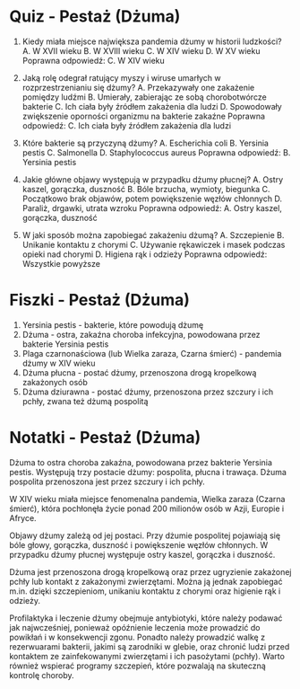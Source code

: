  # Quiz - Pestaż (Dżuma)

1. Kiedy miała miejsce największa pandemia dżumy w historii ludzkości?
   A. W XVII wieku
   B. W XVIII wieku
   C. W XIV wieku
   D. W XV wieku
   Poprawna odpowiedź: C. W XIV wieku

2. Jaką rolę odegrał ratujący myszy i wiruse umarłych w rozprzestrzenianiu się dżumy?
   A. Przekazywały one zakażenie pomiędzy ludźmi
   B. Umierały, zabierając ze sobą chorobotwórcze bakterie
   C. Ich ciała były źródłem zakażenia dla ludzi
   D. Spowodowały zwiększenie oporności organizmu na bakterie zakaźne
   Poprawna odpowiedź: C. Ich ciała były źródłem zakażenia dla ludzi

3. Które bakterie są przyczyną dżumy?
   A. Escherichia coli
   B. Yersinia pestis
   C. Salmonella
   D. Staphylococcus aureus
   Poprawna odpowiedź: B. Yersinia pestis

4. Jakie główne objawy występują w przypadku dżumy płucnej?
   A. Ostry kaszel, gorączka, duszność
   B. Bóle brzucha, wymioty, biegunka
   C. Początkowo brak objawów, potem powiększenie węzłów chłonnych
   D. Paraliż, drgawki, utrata wzroku
   Poprawna odpowiedź: A. Ostry kaszel, gorączka, duszność

5. W jaki sposób można zapobiegać zakażeniu dżumą?
   A. Szczepienie
   B. Unikanie kontaktu z chorymi
   C. Używanie rękawiczek i masek podczas opieki nad chorymi
   D. Higiena rąk i odzieży
   Poprawna odpowiedź: Wszystkie powyższe

# Fiszki - Pestaż (Dżuma)

1. Yersinia pestis - bakterie, które powodują dżumę
2. Dżuma - ostra, zakaźna choroba infekcyjna, powodowana przez bakterie Yersinia pestis
3. Plaga czarnonaściowa (lub Wielka zaraza, Czarna śmierć) - pandemia dżumy w XIV wieku
4. Dżuma płucna - postać dżumy, przenoszona drogą kropelkową zakażonych osób
5. Dżuma dziurawna - postać dżumy, przenoszona przez szczury i ich pchły, zwana też dżumą pospolitą

# Notatki - Pestaż (Dżuma)

Dżuma to ostra choroba zakaźna, powodowana przez bakterie Yersinia pestis. Występują trzy postacie dżumy: pospolita, płucna i trawaça. Dżuma pospolita przenoszona jest przez szczury i ich pchły.

W XIV wieku miała miejsce fenomenalna pandemia, Wielka zaraza (Czarna śmierć), która pochłonęła życie ponad 200 milionów osób w Azji, Europie i Afryce.

Objawy dżumy zależą od jej postaci. Przy dżumie pospolitej pojawiają się bóle głowy, gorączka, duszność i powiększenie węzłów chłonnych. W przypadku dżumy płucnej występuje ostry kaszel, gorączka i duszność.

Dżuma jest przenoszona drogą kropelkową oraz przez ugryzienie zakażonej pchły lub kontakt z zakażonymi zwierzętami. Można ją jednak zapobiegać m.in. dzięki szczepieniom, unikaniu kontaktu z chorymi oraz higienie rąk i odzieży.

Profilaktyka i leczenie dżumy obejmuje antybiotyki, które należy podawać jak najwcześniej, ponieważ opóźnienie leczenia może prowadzić do powikłań i w konsekwencji zgonu. Ponadto należy prowadzić walkę z rezerwuarami bakterii, jakimi są zarodniki w glebie, oraz chronić ludzi przed kontaktem ze zainfekowanymi zwierzętami i ich pasożytami (pchły). Warto również wspierać programy szczepień, które pozwalają na skuteczną kontrolę choroby.